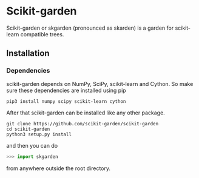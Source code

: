 # Scikit-garden

Scikit-garden or skgarden (pronounced as skarden) is a garden for scikit-learn compatible trees.

## Installation

### Dependencies

scikit-garden depends on NumPy, SciPy, scikit-learn and Cython. So make sure these dependencies are installed using pip

```
pip3 install numpy scipy scikit-learn cython
```

After that scikit-garden can be installed like any other package.

```
git clone https://github.com/scikit-garden/scikit-garden
cd scikit-garden
python3 setup.py install
```

and then you can do

```python
>>> import skgarden
```

from anywhere outside the root directory.
